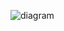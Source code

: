 ![diagram](https://user-images.githubusercontent.com/82955688/121173721-d1130680-c861-11eb-9e2a-9dae32cbbba4.png)
